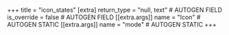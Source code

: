 +++
title = "icon_states"
[extra]
return_type = "null, text" # AUTOGEN FIELD
is_override = false # AUTOGEN FIELD
[[extra.args]]
name = "Icon" # AUTOGEN STATIC
[[extra.args]]
name = "mode" # AUTOGEN STATIC
+++